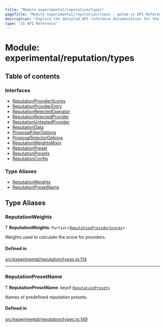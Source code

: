 ```yaml
---
title: "Module experimental/reputation/types"
pageTitle: "Module experimental/reputation/types - golem-js API Reference"
description: "Explore the detailed API reference documentation for the Module experimental/reputation/types within the golem-js SDK for the Golem Network."
type: "JS API Reference"
---
```

# Module: experimental/reputation/types

## Table of contents

### Interfaces

- [ReputationProviderScores](../interfaces/experimental_reputation_types.ReputationProviderScores)
- [ReputationProviderEntry](../interfaces/experimental_reputation_types.ReputationProviderEntry)
- [ReputationRejectedOperator](../interfaces/experimental_reputation_types.ReputationRejectedOperator)
- [ReputationRejectedProvider](../interfaces/experimental_reputation_types.ReputationRejectedProvider)
- [ReputationUntestedProvider](../interfaces/experimental_reputation_types.ReputationUntestedProvider)
- [ReputationData](../interfaces/experimental_reputation_types.ReputationData)
- [ProposalFilterOptions](../interfaces/experimental_reputation_types.ProposalFilterOptions)
- [ProposalSelectorOptions](../interfaces/experimental_reputation_types.ProposalSelectorOptions)
- [ReputationWeightsMixin](../interfaces/experimental_reputation_types.ReputationWeightsMixin)
- [ReputationPreset](../interfaces/experimental_reputation_types.ReputationPreset)
- [ReputationPresets](../interfaces/experimental_reputation_types.ReputationPresets)
- [ReputationConfig](../interfaces/experimental_reputation_types.ReputationConfig)

### Type Aliases

- [ReputationWeights](experimental_reputation_types#reputationweights)
- [ReputationPresetName](experimental_reputation_types#reputationpresetname)

## Type Aliases

### ReputationWeights

Ƭ **ReputationWeights**: `Partial`\<[`ReputationProviderScores`](../interfaces/experimental_reputation_types.ReputationProviderScores)\>

Weights used to calculate the score for providers.

#### Defined in

[src/experimental/reputation/types.ts:114](https://github.com/golemfactory/golem-js/blob/570126bc/src/experimental/reputation/types.ts#L114)

___

### ReputationPresetName

Ƭ **ReputationPresetName**: keyof [`ReputationPresets`](../interfaces/experimental_reputation_types.ReputationPresets)

Names of predefined reputation presets.

#### Defined in

[src/experimental/reputation/types.ts:149](https://github.com/golemfactory/golem-js/blob/570126bc/src/experimental/reputation/types.ts#L149)
